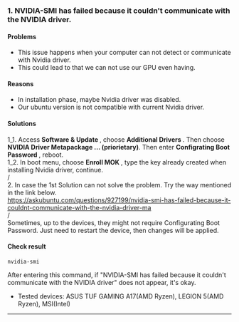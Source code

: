 ### 1. NVIDIA-SMI has failed because it couldn't communicate with the NVIDIA driver.
#### Problems
- This issue happens when your computer can not detect or communicate with Nvidia driver.
- This could lead to that we can not use our GPU even having.
#### Reasons
- In installation phase, maybe Nvidia driver was disabled.
- Our ubuntu version is not compatible with current Nvidia driver.
#### Solutions
1_1. Access <strong> Software & Update </strong>, choose <strong> Additional Drivers </strong>. Then choose <strong>NVIDIA Driver Metapackage ... (priorietary)</strong>. Then enter <strong> Configrating Boot Password </strong>, reboot.   
1_2. In boot menu, choose <strong> Enroll MOK </strong>, type the key already created when installing Nvidia driver, continue.   
/   
2. In case the 1st Solution can not solve the problem. Try the way mentioned in the link below.   
https://askubuntu.com/questions/927199/nvidia-smi-has-failed-because-it-couldnt-communicate-with-the-nvidia-driver-ma  
/   
Sometimes, up to the devices, they might not require Configurating Boot Password. Just need to restart the device, then changes will be applied.
#### Check result
```
nvidia-smi
```
After entering this command, if "NVIDIA-SMI has failed because it couldn't communicate with the NVIDIA driver" does not appear, it's okay.
- Tested devices: ASUS TUF GAMING A17(AMD Ryzen), LEGION 5(AMD Ryzen), MSI(Intel)

---------------
